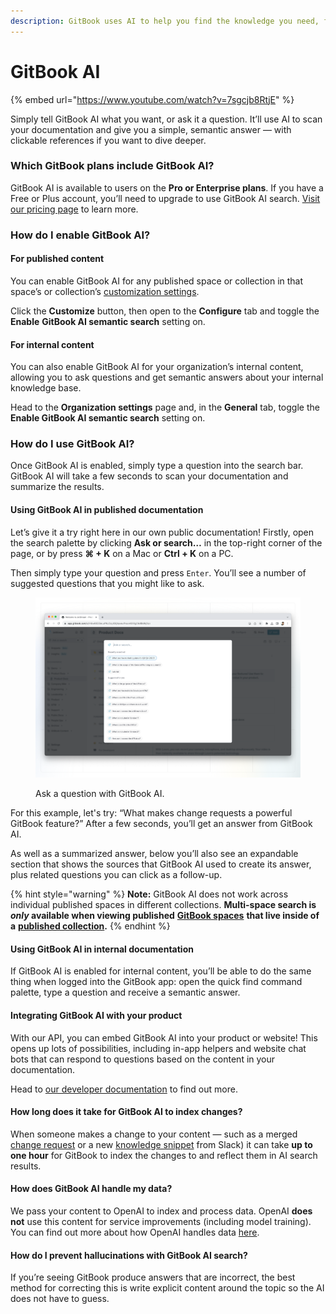```yaml
---
description: GitBook uses AI to help you find the knowledge you need, faster.
---
```


# GitBook AI

{% embed url="https://www.youtube.com/watch?v=7sgcjb8RtjE" %}

Simply tell GitBook AI what you want, or ask it a question. It’ll use AI to scan your documentation and give you a simple, semantic answer — with clickable references if you want to dive deeper.

### Which GitBook plans include GitBook AI?

GitBook AI is available to users on the **Pro or Enterprise plans**. If you have a Free or Plus account, you’ll need to upgrade to use GitBook AI search. [Visit our pricing page](https://www.gitbook.com/pricing) to learn more.

### How do I enable GitBook AI?

#### For published content

You can enable GitBook AI for any published space or collection in that space’s or collection’s [customization settings](../../published-documentation/customization/space-customization.md).&#x20;

Click the **Customize** button, then open to the **Configure** tab and toggle the **Enable** **GitBook AI semantic search** setting on.

#### For internal content

You can also enable GitBook AI for your organization’s internal content, allowing you to ask questions and get semantic answers about your internal knowledge base.&#x20;

Head to the **Organization settings** page and, in the **General** tab, toggle the **Enable GitBook AI semantic search** setting on.

### How do I use GitBook AI? <a href="#how-do-i-use-gitbook-ai" id="how-do-i-use-gitbook-ai"></a>

Once GitBook AI is enabled, simply type a question into the search bar. GitBook AI will take a few seconds to scan your documentation and summarize the results.

#### Using GitBook AI in published documentation

Let’s give it a try right here in our own public documentation! Firstly, open the search palette by clicking **Ask or search…** in the top-right corner of the page, or by press **⌘ + K** on a Mac or **Ctrl + K** on a PC.

Then simply type your question and press `Enter`. You’ll see a number of suggested questions that you might like to ask.

<div data-full-width="false">

<figure><img src="../../.gitbook/assets/gitbook-ai.png" alt=""><figcaption><p>Ask a question with GitBook AI.</p></figcaption></figure>

</div>

For this example, let's try: “What makes change requests a powerful GitBook feature?” After a few seconds, you’ll get an answer from GitBook AI.

As well as a summarized answer, below you’ll also see an expandable section that shows the sources that GitBook AI used to create its answer, plus related questions you can click as a follow-up.

{% hint style="warning" %}
**Note:** GitBook AI does not work across individual published spaces in different collections. **Multi-space search is **_**only**_** available when viewing published** [**GitBook spaces**](../editor/content-structure/what-is-a-space.md) **that live inside of a** [**published collection**](../../collaboration/share/share-a-collection.md)**.**&#x20;
{% endhint %}

#### Using GitBook AI in internal documentation

If GitBook AI is enabled for internal content, you’ll be able to do the same thing when logged into the GitBook app: open the quick find command palette, type a question and receive a semantic answer.

#### Integrating GitBook AI with your product

With our API, you can embed GitBook AI into your product or website! This opens up lots of possibilities, including in-app helpers and website chat bots that can respond to questions based on the content in your documentation.

Head to [our developer documentation](https://developer.gitbook.com/gitbook-api/reference/search#get-ai-search-results-from-all-spaces-for-the-currently-authenticated-user) to find out more.

#### How long does it take for GitBook AI to index changes?

When someone makes a change to your content — such as a merged [change request](../../collaboration/change-requests.md) or a new [knowledge snippet](../../snippets/snippets-beta.md) from Slack) it can take **up to one hour** for GitBook to index the changes to and reflect them in AI search results.

#### How does GitBook AI handle my data?

We pass your content to OpenAI to index and process data. OpenAI **does not** use this content for service improvements (including model training). You can find out more about how OpenAI handles data [here](https://openai.com/blog/introducing-chatgpt-and-whisper-apis#developer-focus).

#### How do I prevent hallucinations with GitBook AI search?

If you’re seeing GitBook produce answers that are incorrect, the best method for correcting this is write explicit content around the topic so the AI does not have to guess.
